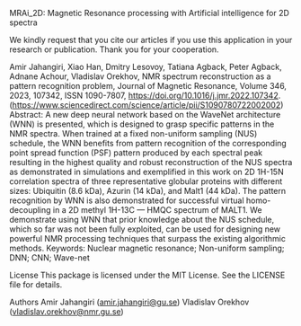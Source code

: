 ﻿MRAi_2D: Magnetic Resonance processing with Artificial intelligence for 2D spectra

We kindly request that you cite our articles if you use this application in your research or publication. Thank you for your cooperation.

Amir Jahangiri, Xiao Han, Dmitry Lesovoy, Tatiana Agback, Peter Agback, Adnane Achour, Vladislav Orekhov,
NMR spectrum reconstruction as a pattern recognition problem,
Journal of Magnetic Resonance,
Volume 346,
2023,
107342,
ISSN 1090-7807,
https://doi.org/10.1016/j.jmr.2022.107342.
(https://www.sciencedirect.com/science/article/pii/S1090780722002002)
Abstract: A new deep neural network based on the WaveNet architecture (WNN) is presented, which is designed to grasp specific patterns in the NMR spectra. When trained at a fixed non-uniform sampling (NUS) schedule, the WNN benefits from pattern recognition of the corresponding point spread function (PSF) pattern produced by each spectral peak resulting in the highest quality and robust reconstruction of the NUS spectra as demonstrated in simulations and exemplified in this work on 2D 1H-15N correlation spectra of three representative globular proteins with different sizes: Ubiquitin (8.6 kDa), Azurin (14 kDa), and Malt1 (44 kDa). The pattern recognition by WNN is also demonstrated for successful virtual homo-decoupling in a 2D methyl 1H-13C — HMQC spectrum of MALT1. We demonstrate using WNN that prior knowledge about the NUS schedule, which so far was not been fully exploited, can be used for designing new powerful NMR processing techniques that surpass the existing algorithmic methods.
Keywords: Nuclear magnetic resonance; Non-uniform sampling; DNN; CNN; Wave-net

License
This package is licensed under the MIT License. See the LICENSE file for details.

Authors
Amir Jahangiri (amir.jahangiri@gu.se)
Vladislav Orekhov (vladislav.orekhov@nmr.gu.se)
